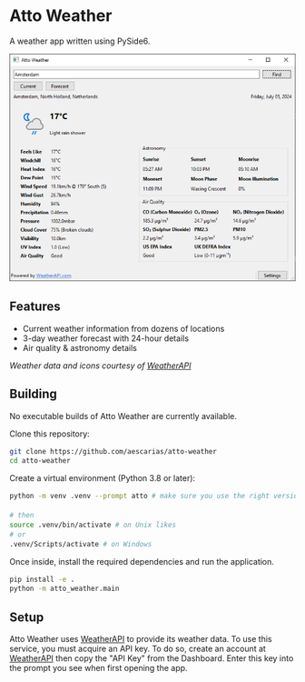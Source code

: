 # Atto Weather

A weather app written using PySide6.

![Amsterdam's weather shown in Atto](.github/assets/image.png)

## Features

- Current weather information from dozens of locations
- 3-day weather forecast with 24-hour details
- Air quality & astronomy details

*Weather data and icons courtesy of [WeatherAPI]*

## Building

No executable builds of Atto Weather are currently available.

Clone this repository:

```sh
git clone https://github.com/aescarias/atto-weather
cd atto-weather
```

Create a virtual environment (Python 3.8 or later):

```sh
python -m venv .venv --prompt atto # make sure you use the right version!

# then
source .venv/bin/activate # on Unix likes
# or
.venv/Scripts/activate # on Windows
```

Once inside, install the required dependencies and run the application.

```sh
pip install -e .
python -m atto_weather.main
```

## Setup

Atto Weather uses [WeatherAPI] to provide its weather data. To use this service, you must acquire an API key. To do so, create an account at [WeatherAPI] then copy the "API Key" from the Dashboard. Enter this key into the prompt you see when first opening the app.

[WeatherAPI]: https://weatherapi.com
